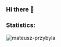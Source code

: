 ### Hi there 👋

<h3 align="left">Statistics:</h3>
<p><img align="left" src="https://github-readme-stats.vercel.app/api/top-langs?username=mateusz-przybyla&show_icons=true&theme=dark&title_color=fda5f6&text_color=ffffff&hide_border=true&locale=en&layout=compact" alt="mateusz-przybyla" /></p>

<!--
**mateusz-przybyla/mateusz-przybyla** is a ✨ _special_ ✨ repository because its `README.md` (this file) appears on your GitHub profile.

Here are some ideas to get you started:

- 🔭 I’m currently working on ...
- 🌱 I’m currently learning ...
- 👯 I’m looking to collaborate on ...
- 🤔 I’m looking for help with ...
- 💬 Ask me about ...
- 📫 How to reach me: ...
- 😄 Pronouns: ...
- ⚡ Fun fact: ...
-->
